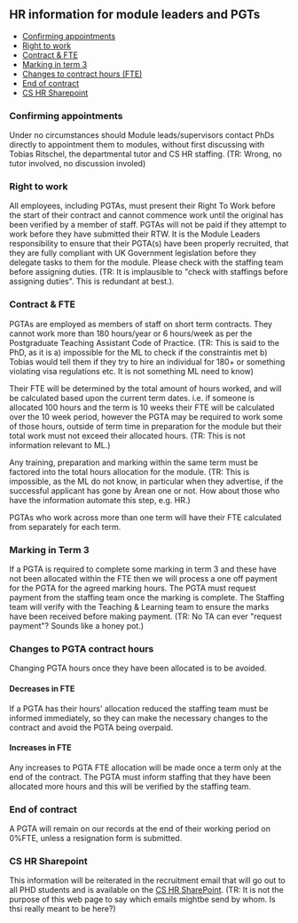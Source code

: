 ## HR information for module leaders and PGTs

- [Confirming appointments](#confirming-appointments)
- [Right to work](#right-to-work)
- [Contract & FTE](#contract--fte)
- [Marking in term 3](#marking-in-term-3)
- [Changes to contract hours (FTE)](#changes-to-pgta-contract-hours)
- [End of contract](#end-of-contract)
- [CS HR Sharepoint](#cs-hr-sharepoint)

### Confirming appointments

Under no circumstances should Module leads/supervisors contact PhDs directly to appointment them to modules, without
first discussing with Tobias Ritschel, the departmental tutor and CS HR staffing.
(TR: Wrong, no tutor involved, no discussion involed)

### Right to work

All employees, including PGTAs, must present their Right To Work before the start of their contract and cannot commence
work until the original has been verified by a member of staff. PGTAs will not be paid if they attempt to work before
they have submitted their RTW. It is the Module Leaders responsibility to ensure that their PGTA(s) have been properly
recruited, that they are fully compliant with UK Government legislation before they delegate tasks to them for the
module. Please check with the staffing team before assigning duties.
(TR: It is implausible to "check with staffings before assigning duties". This is redundant at best.).

### Contract & FTE

PGTAs are employed as members of staff on short term contracts. They cannot work more than 180 hours/year or 6
hours/week as per the Postgraduate Teaching Assistant Code of Practice.
(TR: This is said to the PhD, as it is a) impossible for the ML to check if the constraintis met b) Tobias would tell them if they try to hire an individual for 180+ or something violating visa regulations etc. It is not something ML need to know)

Their FTE will be determined by the total amount of hours worked, and will be calculated based upon the current term
dates. i.e. if someone is allocated 100 hours and the term is 10 weeks their FTE will be calculated over the 10 week
period, however the PGTA may be required to work some of those hours, outside of term time in preparation for the module
but their total work must not exceed their allocated hours.
(TR: This is not information relevant to ML.)

Any training, preparation and marking within the same term
must be factored into the total hours allocation for the module.
(TR: This is impossible, as the ML do not know, in particular when they advertise, if the successful applicant has gone by Arean one or not. How about those who have the information automate this step, e.g. HR.)

PGTAs who work across more than one term will have their FTE calculated from separately for each term.

### Marking in Term 3

If a PGTA is required to complete some marking in term 3 and these have not been allocated within the FTE then we will
process a one off payment for the PGTA for the agreed marking hours. The PGTA must request payment from the staffing
team once the marking is complete. The Staffing team will verify with the Teaching & Learning team to ensure the marks
have been received before making payment.
(TR: No TA can ever "request payment"? Sounds like a honey pot.)

### Changes to PGTA contract hours

Changing PGTA hours once they have been allocated is to be avoided.

#### Decreases in FTE

If a PGTA has their hours' allocation reduced the staffing team must be informed immediately, so they can make the
necessary changes to the contract and avoid the PGTA being overpaid.

#### Increases in FTE

Any increases to PGTA FTE allocation will be made once a term only at the end of the contract. The PGTA must inform
staffing that they have been allocated more hours and this will be verified by the staffing team.

### End of contract

A PGTA will remain on our records at the end of their working period on 0%FTE, unless a resignation form is submitted.

### CS HR Sharepoint

This information will be reiterated in the recruitment email that will go out to all PHD students and is available on
the [CS HR SharePoint](https://liveuclac.sharepoint.com/sites/ComputerScienceIntranet/SitePages/HR-and-Staffing.aspx).
(TR: It is not the purpose of this web page to say which emails mightbe send by whom. Is thsi really meant to be here?)
